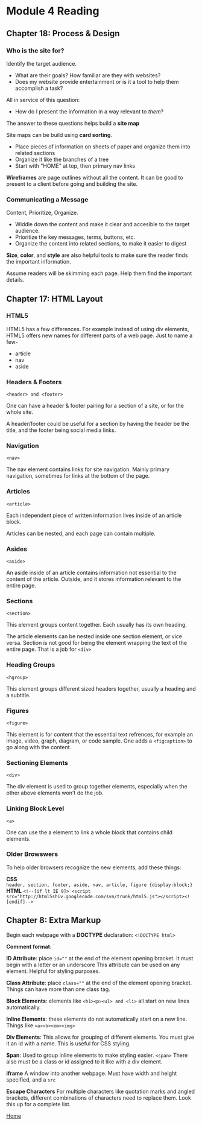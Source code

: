 # Module 4 Reading

## Chapter 18: Process & Design

### Who is the site for?

Identify the target audience. 
* What are their goals? How familiar are they with websites?
* Does my website provide entertainment or is it a tool to help them accomplish a task? 

All in service of this question:
* How do I present the information in a way relevant to *them*?

The answer to these questions helps build a **site map**

Site maps can be build using **card sorting**. 
* Place pieces of information on sheets of paper and organize them into related sections
* Organize it like the branches of a tree
* Start with "HOME" at top, then primary nav links

**Wireframes** are page outlines without all the content. It can be good to present to a client before going and building the site. 

### Communicating a Message

Content, Prioritize, Organize. 

* Widdle down the content and make it clear and accesible to the target audience. 
* Prioritize the key messages, terms, buttons, etc.
* Organize the content into related sections, to make it easier to digest

**Size**, **color**, and **style** are also helpful tools to make sure the reader finds the important information. 

Assume readers will be skimming each page. Help them find the important details. 

## Chapter 17: HTML Layout

### HTML5

HTML5 has a few differences. For example instead of using div elements, HTML5 offers new names for different parts of a web page. Just to name a few-
* article
* nav
* aside

### Headers & Footers

`<header> and <footer>`

One can have a header & footer pairing for a section of a site, or for the whole site. 

A header/footer could be useful for a section by having the header be the title, and the footer being social media links.

### Navigation

`<nav>`

The nav element contains links for site navigation. Mainly primary navigation, sometimes for links at the bottom of the page. 

### Articles

`<article>`

Each independent piece of written information lives inside of an article block. 

Articles can be nested, and each page can contain multiple. 

### Asides

`<aside>`

An aside inside of an article contains information not essential to the content of the article. Outside, and it stores information relevant to the entire page. 

### Sections

`<section>`

This element groups content together. 
Each usually has its own heading.

The article elements can be nested inside one section element, or vice versa. Section is not good for being the element wrapping the text of the entire page. That is a job for `<div>`

### Heading Groups 

`<hgroup>`

This element groups different sized headers together, usually a heading and a subtitle. 

### Figures

`<figure>`

This element is for content that the essential text refrences, for example an image, video, graph, diagram, or code sample. One adds a `<figcaption>` to go along with the content. 

### Sectioning Elements

`<div>`

The div element is used to group together elements, especially when the other above elements won't do the job.

### Linking Block Level

`<a>`

One can use the a element to link a whole block that contains child elements. 


### Older Browswers

To help older browsers recognize the new elements, add these things:

**CSS**  
`header, section, footer, aside, nav, article, figure {display:block;}`  
**HTML**
`<!--[if lt IE 9]> <script src="http://html5shiv.googlecode.com/svn/trunk/html5.js"></script><![endif]-->`

## Chapter 8: Extra Markup


Begin each webpage with a **DOCTYPE** declaration: `<!DOCTYPE html>`

**Comment format**: `<!-- COMMENT -->

**ID Attribute**: place `id=""` at the end of the element opening bracket. It must begin with a letter or an underscore
This attribute can be used on any element. Helpful for styling purposes. 

**Class Attribute**: place `class=""` at the end of the element opening bracket. Things can have more than one class tag. 

**Block Elements**: elements like `<h1><p><ul> and <li>` all start on new lines automatically. 

**Inline Elements**: these elements do not automatically start on a new line. Things like `<a><b><em><img>`

**Div Elements**: This allows for grouping of different elements. You must give it an id with a name. This is useful for CSS styling. 

**Span**: Used to group inline elements to make styling easier. `<span>` There also must be a class or id assigned to it like with a div element. 

**iframe** A window into another webpage. Must have width and height specified, and a `src`

**Escape Characters** For multiple characters like quotation marks and angled brackets, different combinations of characters need to replace them. Look this up for a complete list. 

[Home](https://peymade.github.io/reading-notes/)
